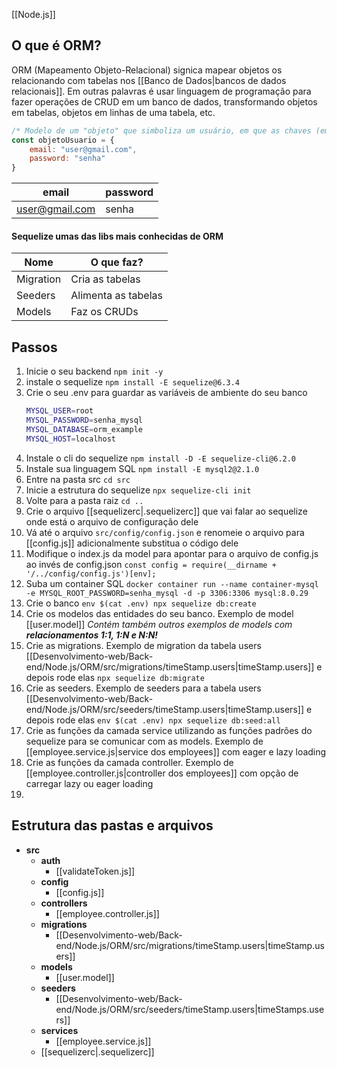 [[Node.js]]
## O que é ORM?
ORM (Mapeamento Objeto-Relacional) signica mapear objetos os relacionando com tabelas nos [[Banco de Dados|bancos de dados relacionais]]. Em outras palavras é usar linguagem de programação para fazer operações de CRUD em um banco de dados, transformando objetos em tabelas, objetos em linhas de uma tabela, etc.
```js
/* Modelo de um "objeto" que simboliza um usuário, em que as chaves (email e password) são os cabeçalhos de uma tabela de usuários, enquanto que os valores (user@gmail.com e senha) são os dados da tabela */
const objetoUsuario = {
	email: "user@gmail.com",
	password: "senha"
}
```
| email |password|
|---|---|
|user@gmail.com|senha|
#### Sequelize umas das libs mais conhecidas de ORM
|    Nome   |    O que faz?       |
|    ---    |         ---         |
| Migration | Cria as tabelas     |
| Seeders   | Alimenta as tabelas |
| Models    | Faz os CRUDs        |
## Passos
1. Inicie o seu backend `npm init -y`
2. instale o sequelize `npm install -E sequelize@6.3.4`
3. Crie o seu .env para guardar as variáveis de ambiente do seu banco
	```bash
	MYSQL_USER=root
	MYSQL_PASSWORD=senha_mysql
	MYSQL_DATABASE=orm_example
	MYSQL_HOST=localhost
	```
4. Instale o cli do sequelize `npm install -D -E sequelize-cli@6.2.0`
5. Instale sua linguagem SQL `npm install -E mysql2@2.1.0`
6. Entre na pasta src `cd src`
7. Inicie a estrutura do sequelize `npx sequelize-cli init`
8. Volte para a pasta raiz `cd ..`
9. Crie o arquivo [[sequelizerc|.sequelizerc]] que vai falar ao sequelize onde está o arquivo de configuração dele
10. Vá até o arquivo `src/config/config.json` e renomeie o arquivo para [[config.js]] adicionalmente substitua o código dele
11. Modifique o index.js da model para apontar para o arquivo de config.js ao invés de config.json `const config = require(__dirname + '/../config/config.js')[env];`
12. Suba um container SQL 
	`docker container run --name container-mysql -e MYSQL_ROOT_PASSWORD=senha_mysql -d -p 3306:3306 mysql:8.0.29`
13. Crie o banco `env $(cat .env) npx sequelize db:create`
14. Crie os modelos das entidades do seu banco. Exemplo de model [[user.model]]
	*Contém também outros exemplos de models com **relacionamentos 1:1, 1:N e N:N!***
15. Crie as migrations. Exemplo de migration da tabela users [[Desenvolvimento-web/Back-end/Node.js/ORM/src/migrations/timeStamp.users|timeStamp.users]]
	e depois rode elas `npx sequelize db:migrate`
16. Crie as seeders. Exemplo de seeders para a tabela users [[Desenvolvimento-web/Back-end/Node.js/ORM/src/seeders/timeStamp.users|timeStamp.users]]
	e depois rode elas `env $(cat .env) npx sequelize db:seed:all`
17. Crie as funções da camada service utilizando as funções padrões do sequelize para se comunicar com as models. Exemplo de [[employee.service.js|service dos employees]] com eager e lazy loading
18. Crie as funções da camada controller. Exemplo de [[employee.controller.js|controller dos employees]] com opção de carregar lazy ou eager loading
19. 
## Estrutura das pastas e arquivos
- **src**
	- **auth**
		- [[validateToken.js]]
	- **config**
		- [[config.js]]
	- **controllers**
		- [[employee.controller.js]]
	- **migrations**
		- [[Desenvolvimento-web/Back-end/Node.js/ORM/src/migrations/timeStamp.users|timeStamp.users]]
	- **models**
		- [[user.model]]
	- **seeders**
		- [[Desenvolvimento-web/Back-end/Node.js/ORM/src/seeders/timeStamp.users|timeStamps.users]]
	- **services**
		- [[employee.service.js]]
	- [[sequelizerc|.sequelizerc]]